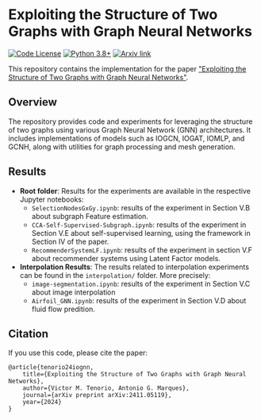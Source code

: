 # Exploiting the Structure of Two Graphs with Graph Neural Networks

[![Code License](https://img.shields.io/badge/Code%20License-Apache_2.0-green.svg)](https://github.com/liuyuan999/Penalty_Based_Lagrangian_Bilevel_Tianyi_Chen-s_Lab/blob/main/LICENSE) [![Python 3.8+](https://img.shields.io/badge/python-3.8+-blue.svg)](https://www.python.org/downloads/release/python-380/)  [![Arxiv link](https://img.shields.io/badge/cs.LG-2411.05119-b31b1b?logo=arxiv&logoColor=red)](https://arxiv.org/abs/2411.05119)

This repository contains the implementation for the paper ["Exploiting the Structure of Two Graphs with Graph Neural Networks"](https://arxiv.org/abs/2411.05119).

## Overview

The repository provides code and experiments for leveraging the structure of two graphs using various Graph Neural Network (GNN) architectures. It includes implementations of models such as IOGCN, IOGAT, IOMLP, and GCNH, along with utilities for graph processing and mesh generation.

## Results

- **Root folder**: Results for the experiments are available in the respective Jupyter notebooks:
  - `SelectionNodesGxGy.ipynb`: results of the experiment in Section V.B about subgraph Feature estimation.
  - `CCA-Self-Supervised-Subgraph.ipynb`: results of the experiment in Section V.E about self-supervised learning, using the framework in Section IV of the paper.
  - `RecommenderSystemLF.ipynb`: results of the experiment in section V.F about recommender systems using Latent Factor models.
- **Interpolation Results**: The results related to interpolation experiments can be found in the `interpolation/` folder. More precisely:
  - `image-segmentation.ipynb`: results of the experiment in Section V.C about image interpolation
  - `Airfoil_GNN.ipynb`: results of the experiment in Section V.D about fluid flow predition.

## Citation

If you use this code, please cite the paper:

```
@article{tenorio24iognn,
    title={Exploiting the Structure of Two Graphs with Graph Neural Networks},
    author={Victor M. Tenorio, Antonio G. Marques},
    journal={arXiv preprint arXiv:2411.05119},
    year={2024}
}
```

